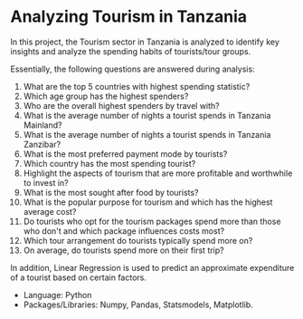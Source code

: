 # Analyzing Tourism in Tanzania
In this project, the Tourism sector in Tanzania is analyzed to identify key insights and analyze the spending habits of tourists/tour groups.

Essentially, the following questions are answered during analysis:

1. What are the top 5 countries with highest spending statistic?
2. Which age group has the highest spenders?
3. Who are the overall highest spenders by travel with?
4. What is the average number of nights a tourist spends in Tanzania Mainland?
5. What is the average number of nights a tourist spends in Tanzania Zanzibar?
6. What is the most preferred payment mode by tourists?
7. Which country has the most spending tourist?
8. Highlight the aspects of tourism that are more profitable and worthwhile to invest in?
9. What is the most sought after food by tourists?
10. What is the popular purpose for tourism and which has the highest average cost?
11. Do tourists who opt for the tourism packages spend more than those who don't and which package influences costs most?
12. Which tour arrangement do tourists typically spend more on?
13. On average, do tourists spend more on their first trip?

In addition, Linear Regression is used to predict an approximate expenditure of a tourist based on certain factors. 

+ Language: Python
+ Packages/Libraries: Numpy, Pandas, Statsmodels, Matplotlib.